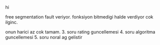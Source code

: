 hi

free segmentation fault veriyor. fonksiyon bitmedigi halde verdiyor cok ilginc.

onun harici az cok tamam.
3. soru rating guncellemesi
4. soru algoritma guncellemesi
5. soru noral ag gelistir
